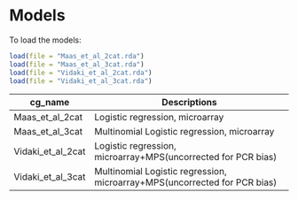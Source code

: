 
# Models

To load the models:
```r
load(file = "Maas_et_al_2cat.rda")
load(file = "Maas_et_al_3cat.rda")
load(file = "Vidaki_et_al_2cat.rda")
load(file = "Vidaki_et_al_3cat.rda")
```

| cg_name          | Descriptions                                                              |
| ---------------- | ------------------------------------------------------------------------- |
|Maas_et_al_2cat   | Logistic regression, microarray                                           |
|Maas_et_al_3cat   | Multinomial Logistic regression, microarray                               |
|Vidaki_et_al_2cat | Logistic regression, microarray+MPS(uncorrected for PCR bias)             |
|Vidaki_et_al_3cat | Multinomial Logistic regression, microarray+MPS(uncorrected for PCR bias) |


